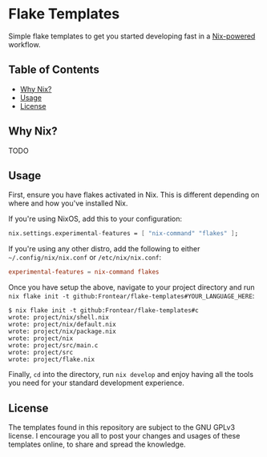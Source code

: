 # Flake Templates
Simple flake templates to get you started developing fast in a [Nix-powered](https://nixos.org/) workflow.

## Table of Contents
- [Why Nix?](#why-nix)
- [Usage](#usage)
- [License](#license)

## Why Nix?
TODO

## Usage
First, ensure you have flakes activated in Nix. This is different depending on where and how you've installed Nix.

If you're using NixOS, add this to your configuration:
```nix
nix.settings.experimental-features = [ "nix-command" "flakes" ];
```

If you're using any other distro, add the following to either `~/.config/nix/nix.conf` or `/etc/nix/nix.conf`:
```conf
experimental-features = nix-command flakes
```

Once you have setup the above, navigate to your project directory and run `nix flake init -t github:Frontear/flake-templates#YOUR_LANGUAGE_HERE`:
```console
$ nix flake init -t github:Frontear/flake-templates#c
wrote: project/nix/shell.nix
wrote: project/nix/default.nix
wrote: project/nix/package.nix
wrote: project/nix
wrote: project/src/main.c
wrote: project/src
wrote: project/flake.nix
```

Finally, `cd` into the directory, run `nix develop` and enjoy having all the tools you need for your standard development experience.

## License
The templates found in this repository are subject to the GNU GPLv3 license. I encourage you all to post your changes and usages of these templates online, to share and spread the knowledge.
